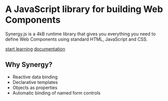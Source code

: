 <div id="home">
<div>
  <h1 class="title">A JavaScript library for building Web Components</h1>
</div>
<div>
  <p>
    Synergy.js is a 4kB runtime library that gives you everything you need to
    define Web Components using standard HTML, JavaScript and CSS.
  </p>
  <span class="button-group">
    <a href="learn/introduction" class="button primary">start learning</a>
    <a href="docs/getting-started" class="button">documentation</a>
  </span>
  <h2>Why Synergy?</h2>
  <ul class="flex-list">
    <li>Reactive data binding</li>
    <li>Declarative templates</li>
    <li>Objects as properties</li>
    <li>Automatic binding of named form controls</li>
  </ul>
</div>
</div>
